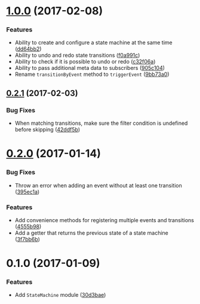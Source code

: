 <a name="1.0.0"></a>
# [1.0.0](https://github.com/davidchin/switchhub/compare/0.2.1...1.0.0) (2017-02-08)


### Features

* Ability to create and configure a state machine at the same time ([dd64bb2](https://github.com/davidchin/switchhub/commit/dd64bb2))
* Ability to undo and redo state transitions ([f0a991c](https://github.com/davidchin/switchhub/commit/f0a991c))
* Ability to check if it is possible to undo or redo ([c32f06a](https://github.com/davidchin/switchhub/commit/c32f06a))
* Ability to pass additional meta data to subscribers ([905c104](https://github.com/davidchin/switchhub/commit/905c104))
* Rename `transitionByEvent` method to `triggerEvent` ([9bb73a0](https://github.com/davidchin/switchhub/commit/9bb73a0))



<a name="0.2.1"></a>
## [0.2.1](https://github.com/davidchin/switchhub/compare/0.2.0...0.2.1) (2017-02-03)


### Bug Fixes

* When matching transitions, make sure the filter condition is undefined before skipping ([42ddf5b](https://github.com/davidchin/switchhub/commit/42ddf5b))



<a name="0.2.0"></a>
# [0.2.0](https://github.com/davidchin/switchhub/compare/0.1.0...0.2.0) (2017-01-14)


### Bug Fixes

* Throw an error when adding an event without at least one transition ([395ec1a](https://github.com/davidchin/switchhub/commit/395ec1a))


### Features

* Add convenience methods for registering multiple events and transitions ([4555b98](https://github.com/davidchin/switchhub/commit/4555b98))
* Add a getter that returns the previous state of a state machine ([3f7bb6b](https://github.com/davidchin/switchhub/commit/3f7bb6b))



<a name="0.1.0"></a>
# 0.1.0 (2017-01-09)


### Features

* Add `StateMachine` module ([30d3bae](https://github.com/davidchin/switchhub/commit/30d3bae))
